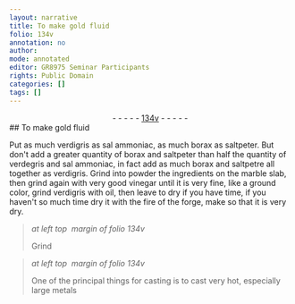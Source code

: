 ```yaml
---
layout: narrative
title: To make gold fluid
folio: 134v
annotation: no
author:
mode: annotated
editor: GR8975 Seminar Participants
rights: Public Domain
categories: []
tags: []
---
```


 <div class="folio" align="center">- - - - - <a href="http://gallica.bnf.fr/ark:/12148/btv1b10500001g/f274.image" target="_blank">134v</a> - - - - - </div> 
## To make gold fluid

 
Put as much verdigris as sal ammoniac, as much borax as saltpeter. But don't add a greater quantity of borax and saltpeter than half the quantity of verdegris and sal ammoniac, in fact add as much borax and saltpetre all together as verdigris. Grind into powder the ingredients on the marble slab, then grind again with very good vinegar until it is very fine, like a ground color, grind verdigris with oil, then leave to dry if you have time, if you haven't so much time dry it with the fire of the forge, make so that it is very dry. 
 
> *at left top  margin of folio 134v*
> 
> Grind 
 
> *at left top  margin of folio 134v*
> 
>  One of the principal things for casting is to cast very hot, especially large metals 
 